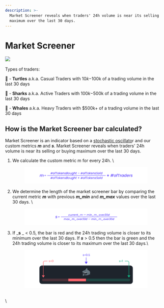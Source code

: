 ```yaml
---
description: >-
  Market Screener reveals when traders' 24h volume is near its selling or buying
  maximum over the last 30 days.
---
```


# Market Screener

![](<../../.gitbook/assets/Market Screener\_01.png>)

Types of traders:&#x20;

🐢 - **Turtles** a.k.a. Casual Traders with $10k-$100k of a trading volume in the last 30 days‌

🦈 - **Sharks** a.k.a. Active Traders with $100k-$500k of a trading volume in the last 30 days‌

🐳 - **Whales** a.k.a. Heavy Traders with $500k+ of a trading volume in the last 30 days



## How is the Market Screener bar calculated?&#x20;

Market Screener is an indicator based on a [stochastic oscillato](https://en.wikipedia.org/wiki/Stochastic\_oscillator)r and our custom metrics _**m**_ and _**s**_. Market Screener reveals when traders' 24h volume is near its selling or buying maximum over the last 30 days.

1.  We calculate the custom metric m for every 24h. \


    <figure><img src="../../.gitbook/assets/002 (2).png" alt=""><figcaption></figcaption></figure>
2.  We determine the length of the market screener bar by comparing the current metric _**m**_ with previous _**m\_min**_ and _**m\_max**_ values over the last 30 days. \


    <figure><img src="../../.gitbook/assets/003.png" alt=""><figcaption></figcaption></figure>
3.  If _**s** _ < 0.5, the bar is red and the 24h trading volume is closer to its minimum over the last 30 days. If _**s**_ > 0.5 then the bar is green and the 24h trading volume is closer to its maximum over the last 30 days.\


    <figure><img src="../../.gitbook/assets/004.png" alt=""><figcaption></figcaption></figure>



\
\
